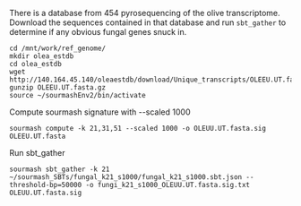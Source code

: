 There is a database from 454 pyrosequencing of the olive transcriptome. Download the sequences contained in that database and run `sbt_gather` to determine if any obvious fungal genes snuck in.


```
cd /mnt/work/ref_genome/
mkdir olea_estdb
cd olea_estdb
wget http://140.164.45.140/oleaestdb/download/Unique_transcripts/OLEEU.UT.fasta.gz
gunzip OLEEU.UT.fasta.gz
source ~/sourmashEnv2/bin/activate
```

Compute sourmash signature with --scaled 1000
```
sourmash compute -k 21,31,51 --scaled 1000 -o OLEUU.UT.fasta.sig OLEEU.UT.fasta
```

Run sbt_gather
```
sourmash sbt_gather -k 21 ~/sourmash_SBTs/fungal_k21_s1000/fungal_k21_s1000.sbt.json --threshold-bp=50000 -o fungi_k21_s1000_OLEUU.UT.fasta.sig.txt OLEUU.UT.fasta.sig
```
